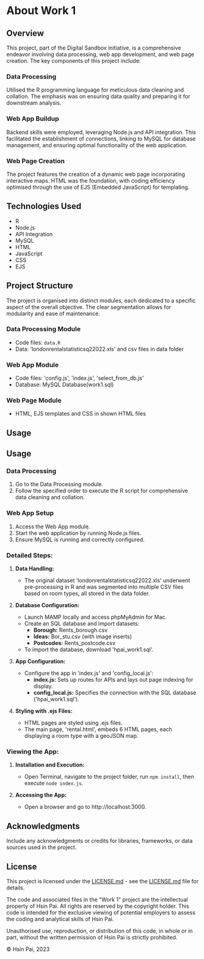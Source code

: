 # About Work 1

## Overview

This project, part of the Digital Sandbox initiative, is a comprehensive endeavor involving data processing, web app development, and web page creation. The key components of this project include:

### Data Processing

Utilised the R programming language for meticulous data cleaning and collation. The emphasis was on ensuring data quality and preparing it for downstream analysis.

### Web App Buildup

Backend skills were employed, leveraging Node.js and API integration. This facilitated the establishment of connections, linking to MySQL for database management, and ensuring optimal functionality of the web application.

### Web Page Creation

The project features the creation of a dynamic web page incorporating interactive maps. HTML was the foundation, with coding efficiency optimised through the use of EJS (Embedded JavaScript) for templating.

## Technologies Used

- R
- Node.js
- API Integration
- MySQL
- HTML
- JavaScript
- CSS
- EJS

## Project Structure

The project is organised into distinct modules, each dedicated to a specific aspect of the overall objective. The clear segmentation allows for modularity and ease of maintenance.

### Data Processing Module

- Code files: ```data.R```
- Data: 'londonrentalstatisticsq22022.xls' and csv files in data folder

### Web App Module

- Code files: 'config.js', 'index.js', 'select_from_db.js'
- Database: MySQL Database(work1.sql)

### Web Page Module

- HTML, EJS templates and CSS in shown HTML files

## Usage

## Usage

### Data Processing

1. Go to the Data Processing module.
2. Follow the specified order to execute the R script for comprehensive data cleaning and collation.

### Web App Setup

1. Access the Web App module.
2. Start the web application by running Node.js files.
3. Ensure MySQL is running and correctly configured.

### Detailed Steps:

1. **Data Handling:**
   - The original dataset 'londonrentalstatisticsq22022.xls' underwent pre-processing in R and was segmented into multiple CSV files based on room types, all stored in the data folder.

2. **Database Configuration:**
   - Launch MAMP locally and access phpMyAdmin for Mac.
   - Create an SQL database and import datasets:
     - **Borough:** Rents_borough.csv
     - **Ideas:** Bor_stu.csv (with image inserts)
     - **Postcodes:** Rents_postcode.csv
   - To import the database, download 'hpai_work1.sql'.

3. **App Configuration:**
   - Configure the app in 'index.js' and 'config_local.js':
     - **index.js:** Sets up routes for APIs and lays out page indexing for display.
     - **config_local.js:** Specifies the connection with the SQL database ('hpai_work1.sql').

4. **Styling with .ejs Files:**
   - HTML pages are styled using .ejs files.
   - The main page, 'rental.html', embeds 6 HTML pages, each displaying a room type with a geoJSON map.

### Viewing the App:

1. **Installation and Execution:**
   - Open Terminal, navigate to the project folder, run `npm install`, then execute `node index.js`.
   
2. **Accessing the App:**
   - Open a browser and go to http://localhost:3000.


## Acknowledgments

Include any acknowledgments or credits for libraries, frameworks, or data sources used in the project.

## License

This project is licensed under the [LICENSE.md](LICENSE.md) - see the [LICENSE.md](LICENSE.md) file for details.

The code and associated files in the "Work 1" project are the intellectual property of Hsin Pai. All rights are reserved by the copyright holder. This code is intended for the exclusive viewing of potential employers to assess the coding and analytical skills of Hsin Pai.

Unauthorised use, reproduction, or distribution of this code, in whole or in part, without the written permission of Hsin Pai is strictly prohibited.

© Hsin Pai, 2023

